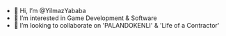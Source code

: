 - 👋 Hi, I’m @YilmazYababa
- 👀 I’m interested in Game Development & Software
- 💞️ I’m looking to collaborate on 'PALANDOKENLI' & 'Life of a Contractor'
